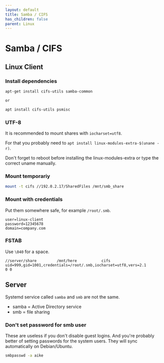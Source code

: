 ```yaml
---
layout: default
title: Samba / CIFS
has_children: false
parent: Linux
---
```


# Samba / CIFS

## Linux Client

### Install dependencies

```bash
apt-get install cifs-utils samba-common

or

apt install cifs-utils psmisc
```

### UTF-8

It is recommended to mount shares with `iocharset=utf8`.

For that you probably need to `apt install linux-modules-extra-$(unane -r)`.

Don't forget to reboot before installing the linux-modules-extra or type the correct uname manually.

### Mount temporariy


```bash
mount -t cifs //192.0.2.17/SharedFiles /mnt/smb_share
```

### Mount with credentials

Put them somewhere safe, for example  `/root/.smb`.

```
user=linux-client
password=12345678
domain=company.com
```

### FSTAB

Use `\040` for a space.

```
//server/share         /mnt/here           cifs    uid=999,gid=1001,credentials=/root/.smb,iocharset=utf8,vers=2.1         0 0
```

## Server

Systemd service called `samba` and `smb` are not the same.

- samba = Active Directory service
- smb = file sharing


### Don't set password for smb user

These are useless if you don't disable guest logins. And you're probably
better of setting passwords for the system users. They will sync automatically
on Debian/Ubuntu.

```bash
smbpasswd -a aike
```
